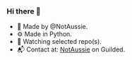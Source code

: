 ### Hi there 👋

- 📂 Made by @NotAussie.
- ⚙️ Made in Python.
- 👀 Watching selected repo(s).
- 📬 Contact at: [NotAussie](https://guilded.gg/u/notaussie) on Guilded.
